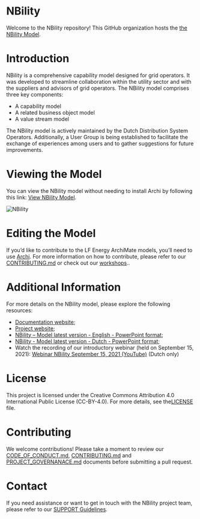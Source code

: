 # NBility
Welcome to the NBility repository! This GitHub organization hosts the [the NBility Model](https://www.edsn.nl/nbility-model/). 

# Introduction
NBility is a comprehensive capability model designed for grid operators. It was developed to streamline collaboration within the utility sector and with the suppliers and advisors of grid operators. The NBility model comprises three key components:

* A capability model
* A related business object model
* A value stream model

The NBility model is actively maintained by the Dutch Distribution System Operators. Additionally, a User Group is being established to facilitate the exchange of experiences among users and to gather suggestions for future improvements.

# Viewing the Model
You can view the NBility model without needing to install Archi by following this link: [View NBility Model](https://nbility-model.github.io/NBility-business-capabilities-Archi/).

![NBility](https://nbility-model.github.io/NBility-business-capabilities-Archi/id-9cd948eb-3f6c-44c8-a574-c57cc72f6eef/images/id-c3e376cb1f8d48d19d8857e84d833cb9.png)


# Editing the Model
If you’d like to contribute to the LF Energy ArchiMate models, you’ll need to use [Archi](https://www.archimatetool.com/). For more information on how to contribute, please refer to our [CONTRIBUTING.md](https://nbility-model.github.io/CONTRIBUTING/) or check out our [workshops](https://nbility-model.github.io/workshops/)..

# Additional Information
For more details on the NBility model, please explore the following resources:
*  [Documentation website](https://nbility-model.github.io/);
*  [Project website](https://www.edsn.nl/nbility-model/);
*  [NBility – Model latest version - English - PowerPoint format](https://nbility-model.github.io/NBility-business-capabilities-Archi/?view=id-27932);
*  [NBility - Model latest version - Dutch - PowerPoint format](https://github.com/NBility-Model/NBility-business-capabilities-PPTX);
*  Watch the recording of our introductory webinar (held on September 15, 2021): [Webinar NBility September 15, 2021 (YouTube)](https://youtu.be/hpRPoQU_ids) (Dutch only)

# License
This project is licensed under the Creative Commons Attribution 4.0 International Public License (CC-BY-4.0). For more details, see the[LICENSE](LICENSE) file. 

# Contributing
We welcome contributions! Please take a moment to review our [CODE_OF_CONDUCT.md](https://github.com/NBility-Model/.github/tree/main/docs/CODE_OF_CONDUCT.md), [CONTRIBUTING.md](https://github.com/NBility-Model/.github/tree/main/docs/CONTRIBUTING.md) and [PROJECT_GOVERNANACE.md](https://github.com/NBility-Model/.github/tree/main/docs/PROJECT_GOVERNANCE.md) documents before submitting a pull request.

# Contact
If you need assistance or want to get in touch with the NBility project team, please refer to our [SUPPORT Guidelines](https://github.com/NBility-Model/.github/tree/main/docs/SUPPORT.md).
